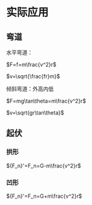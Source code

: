# 实际应用

## 弯道

水平弯道：

$F=f=m\frac{v^2}r$

$v=\sqrt{\frac{fr}m}$

倾斜弯道：外高内低

$F=mg\tan\theta=m\frac{v^2}r$

$v=\sqrt{gr\tan\theta}$

## 起伏

### 拱形

${F_n}'=F_n=G-m\frac{v^2}r$

### 凹形

${F_n}'=F_n=G+m\frac{v^2}r$
